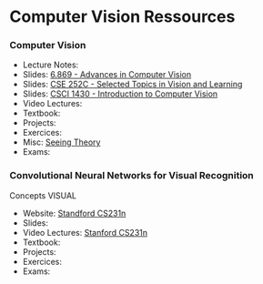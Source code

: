 # Computer Vision Ressources

### Computer Vision

- Lecture Notes:
- Slides: [6.869 - Advances in Computer Vision](http://people.csail.mit.edu/torralba/courses/6.869/6.869.computervision.htm)
- Slides: [CSE 252C - Selected Topics in Vision and Learning](https://cseweb.ucsd.edu//classes/fa06/cse252c/)
- Slides: [CSCI 1430 - Introduction to Computer Vision](https://browncsci1430.github.io/webpage/index.html)
- Video Lectures:
- Textbook:
- Projects:
- Exercices:
- Misc: [Seeing Theory](https://seeing-theory.brown.edu/index.html#firstPage)
- Exams:

### Convolutional Neural Networks for Visual Recognition

 Concepts VISUAL

- Website: [Standford CS231n](https://cs231n.github.io/)
- Slides:
- Video Lectures: [Stanford CS231n](https://www.youtube.com/playlist?list=PLa-Bt050gYuhEeLRG8YBmFxwLvTJ5FqPS)
- Textbook:
- Projects:
- Exercices:
- Exams:


